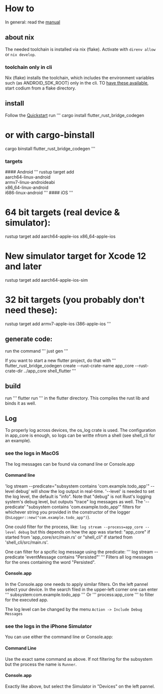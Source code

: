 # How to

In general: read the [manual](https://cjycode.com/flutter_rust_bridge/)

## about nix
The needed toolchain is installed via nix (flake). Activate with `direnv allow` or `nix develop`. 

### toolchain only in cli
Nix (flake) installs the toolchain, which includes the environment variables such (as ANDROID_SDK_ROOT) only in the cli.
TO [have these available](https://discourse.nixos.org/t/flutter-in-vscode-does-not-see-my-android-device-but-flutter-from-the-terminal-does/20754), start codium from a flake directory. 

## install

Follow the [Quickstart](https://cjycode.com/flutter_rust_bridge/quickstart.html)
run
'''
cargo install flutter_rust_bridge_codegen

# or with cargo-binstall

cargo binstall flutter_rust_bridge_codegen
'''

### targets

#### Android
'''
rustup target add \
 aarch64-linux-android \
 armv7-linux-androideabi \
 x86_64-linux-android \
 i686-linux-android
'''
#### iOS
'''

# 64 bit targets (real device & simulator):

rustup target add aarch64-apple-ios x86_64-apple-ios

# New simulator target for Xcode 12 and later

rustup target add aarch64-apple-ios-sim

# 32 bit targets (you probably don't need these):

rustup target add armv7-apple-ios i386-apple-ios
'''

## generate code:

run the command
'''
just gen
'''

If you want to start a new flutter project, do that with
'''
flutter_rust_bridge_codegen create --rust-crate-name app_core --rust-crate-dir ../app_core shell_flutter
'''

## build

run
'''
flutter run
'''
in the flutter directory. This compiles the rust lib and binds it as well.

## Log

To properly log across devices, the os_log crate is used.
The configuration in app_core is enough, so logs can be writte nfrom a shell (see shell_cli for an example).

### see the logs in MacOS

The log messages can be found via comand line or Console.app

#### Command line

'log stream --predicate="subsystem contains 'com.example.todo_app'" --level debug'
will show the log output in real-time.
'--level' is needed to set the log level, the default is "info". Note that "debug" is not Rust's logging system's debug level, but outputs "trace" log messages as well.
The '--predicate' "subsystem contains 'com.example.todo_app'" filters for whichever string you provided in the constructor of the logger (`OsLogger::new("com.example.todo_app")`).

One could filter for the process, like:
`log stream --process=app_core --level debug`
but this depends on how the app was started:
"app_core" if started from 'app_core/src/main.rs' or "shell_cli" if started from 'shell_cli/src/main.rs'.

One can filter for a spcific log message using the predicate:
'''
log stream --predicate 'eventMessage contains "Persisted"'
'''
Filters all log messages for the ones containing the word "Persisted".

#### Console.app

In the Console.app one needs to apply similar filters.
On the left pannel select your device.
In the search filed in the upper-left corner one can enter
'''
subsystem:com.example.todo_app
'''
Or
'''
process:app_core
'''
to filter for the executed app.

The log level can be changed by the menu `Action -> Include Debug Messages`

### see the logs in the iPhone Simulator

You can use either the command line or Console.app:

#### Command Line

Use the exact same command as above. If not filtering for the subsystem but the process the name is `Runner`.

#### Console.app

Exactly like above, but select the Simulator in "Devices" on the left pannel.
